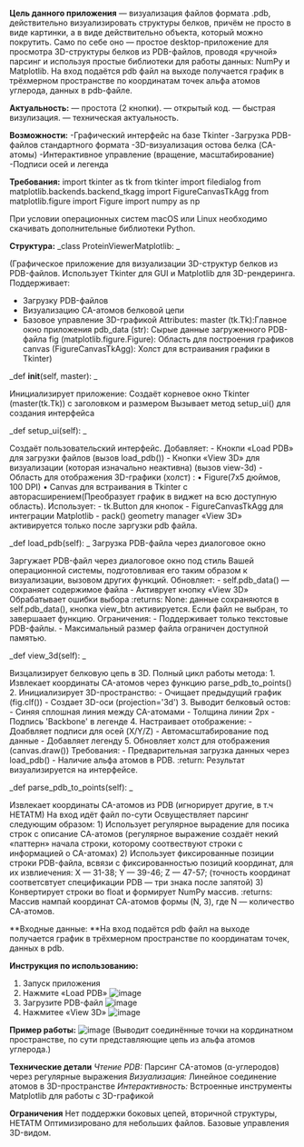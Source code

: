   **Цель данного приложения** 
  — визуализация файлов формата .pdb, действительно визуализировать структуры белков, причём не просто в виде картинки, а в виде действительно объекта, который можно покрутить. Само по себе оно — простое desktop-приложение для просмотра 3D-структуры белков из PDB-файлов, проводя «ручной» парсинг и используя простые библиотеки для работы данных: NumPy и Matplotlib. На вход подаётся pdb файл на выходе получается график в трёхмерном пространстве по координатам точек альфа атомов углерода, данных в pdb-файле.

**Актуальность:**
— простота (2 кнопки).
— открытый код.
— быстрая визулизация.
— техническая актуальность.


**Возможности:**
-Графический интерфейс на базе Tkinter
-Загрузка PDB-файлов стандартного формата
-3D-визуализация остова белка (CA-атомы)
-Интерактивное управление (вращение, масштабирование)
-Подписи осей и легенда

**Требования:** 
import tkinter as tk
from tkinter import filedialog
from matplotlib.backends.backend_tkagg import FigureCanvasTkAgg
from matplotlib.figure import Figure
import numpy as np


При условии операционных систем macOS или Linux необходимо скачивать дополнительные библиотеки Python.



**Структура:**
_class ProteinViewerMatplotlib: _

(Графическое приложение для визуализации 3D-структур белков из PDB-файлов. 
Использует Tkinter для GUI и Matplotlib для 3D-рендеринга. 
Поддерживает: 
- Загрузку PDB-файлов 
- Визуализацию CA-атомов белковой цепи 
- Базовое управление 3D-графикой 
Attributes: 
master (tk.Tk):Главное окно приложения 
pdb_data (str): Сырые данные загруженного PDB-файла 
fig (matplotlib.figure.Figure): Область для построения графиков 
canvas (FigureCanvasTkAgg): Холст для встраивания графики в Tkinter)

_def __init__(self, master): _

Инициализирует приложение:
    Создаёт корневое окно Tkinter (master(tk.Tk)) с заголовком и размером
    Вызывает метод setup_ui() для создания интерфейса

_def setup_ui(self): _

Создаёт пользовательский интерфейс.
        Добавляет:
        - Кнокпи «Load PDB» для загрузки файлов (вызов load_pdb())
        - Кнопки «View 3D» для визуализации (которая изначально неактивна) (вызов view-3d)
        - Область для отображения 3D-графики (холст) :
            • Figure(7x5 дюймов, 100 DPI)
            • Canvas для встраивания в Tkinter с авторасширением(Преобразует график в виджет на всю доступную область).
        Использует:
        - tk.Button для кнопок
        - FigureCanvasTkAgg для интеграции Matplotlib
        - pack() geometry manager
        «View 3D» активируется только после заргузки pdb файла.
        
_def load_pdb(self): _
Загрузка PDB-файла через диалоговое окно

Заргужает PDB-файл через диалоговое окно под стиль Вашей операционной системы, подготовливая его таким образом к визуализации, вызовом других функций.
        Обновляет:
        - self.pdb_data() — сохраняет содержимое файла
        - Активрует кнопку «View 3D»
        Обрабатывает ошибки выбора
        :returns:
        None: данные сохраняются в self.pdb_data(), кнопка view_btn активируется.
        Если файл не выбран, то завершаает функцию.
        Ограничения:
        - Поддерживает только текстовые PDB-файлы.
        - Максимальный размер файла ограничен доступной памятью.
        
_def view_3d(self): _

Визцализирует белковую цепь в 3D.
         Полный цикл работы метода:
        1. Извлекает координаты CA-атомов через функцию parse_pdb_to_points()
        2. Инициализирует 3D-пространство:
       - Очищает предыдущий график (fig.clf())
       - Создает 3D-оси (projection='3d')
        3. Выводит белковый остов:
       - Синяя сплошная линия между CA-атомами
       - Толщина линии 2px
       - Подпись 'Backbone' в легенде
        4. Настраивает отображение:
       - Доабвляет подписи для осей (X/Y/Z)
       - Автомасштабирование под данные
       - Добавляет легенду
        5. Обновляет холст для отображения (canvas.draw())
        Требования:
        - Предварительная загрузка данных через load_pdb()
        - Наличие альфа атомов в PDB.
        :return:
        Результат визуализируется на интерфейсе.

_def parse_pdb_to_points(self): _

Извлекает координаты CA-атомов из PDB (игнорирует другие, в т.ч HETATM)
        На вход идёт файл по-сути
        Освуществляет парсинг следующим образом:
        1) Использует регулярное вырадение для посика строк с описание СА-атомов (регулярное выражение создаёт некий «паттерн» начала строки, которому соотвествуют строки с информацией о CA-атомах)
        2) Использует фиксированные позиции строки PDB-файла, всвязи с фиксированностью позиций координат, для их извлиечения:
        X — 31-38;
        Y — 39-46;
        Z — 47-57;
        (точность координат соответсвтует спецификации PDB — три знака после запятой)
        3) Конвертирует строки во float и формирует NumPy массив.
        :returns:
        Массив нампай координат СА-атомов формы (N, 3), где N — количество СА-атомов.


**Входные данные: **На вход подаётся pdb файл на выходе получается график в трёхмерном пространстве по координатам точек, данных в pdb.


**Инструкция по использованию:**
1) Запуск приложения
2) Нажмите «Load PDB»
![image](https://github.com/user-attachments/assets/0a2078df-581f-4a60-ba3d-df93489b7631)
3) Загрузите PDB-файл
![image](https://github.com/user-attachments/assets/ec57cd6f-ef32-4ec9-9ea4-6e9586a758b3)
5) Нажмитее «View 3D»
![image](https://github.com/user-attachments/assets/1f646fcb-cb88-4bd6-9a8e-6cafbdefb014)

**Пример работы:**
![image](https://github.com/user-attachments/assets/f04344bc-b2dd-42d9-af7b-1ba9aa0668b2)
(Выводит соединённые точки на кординатном пространстве, по сути представляющие цепь из альфа атомов углерода.)

**Технические детали**
_Чтение PDB:_ Парсинг CA-атомов (α-углеродов) через регулярные выражения
_Визуализация:_ Линейное соединение атомов в 3D-пространстве
_Интерактивность:_ Встроенные инструменты Matplotlib для работы с 3D-графикой

**Ограничения**
Нет поддержки боковых цепей, вторичной структуры, HETATM
Оптимизировано для небольших файлов.
Базовые управления 3D-видом.



